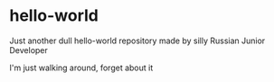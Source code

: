 # hello-world
Just another dull hello-world repository made by silly Russian Junior Developer

I'm just walking around, forget about it
